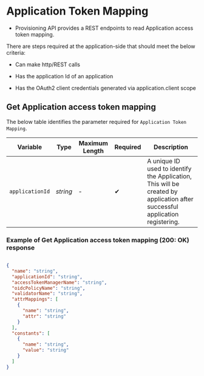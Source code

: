 # Application Token Mapping

- Provisioning API provides a REST endpoints to read Application access token mapping.

There are steps required at the application-side that should meet the below criteria:  

- Can make http/REST calls  

- Has the application Id of an application

- Has the OAuth2 client credentials generated via application.client scope


## Get Application access token mapping    

<!--
type: tab
titles: Request, Response
-->

The below table identifies the parameter required for `Application Token Mapping`.

| Variable | Type | Maximum Length | Required | Description |
| -------- | -- |------------| ------- | ---- |
| `applicationId` | *string* | - | &#10004; | A unique ID used to identify the Application, This will be created by application after successful application registering. |


<!--
type: tab
-->

### Example of Get Application access token mapping (200: OK) response

```json

{
  "name": "string",
  "applicationId": "string",
  "accessTokenManagerName": "string",
  "oidcPolicyName": "string",
  "validatorName": "string",
  "attrMappings": [
    {
      "name": "string",
      "attr": "string"
    }
  ],
  "constants": [
    {
      "name": "string",
      "value": "string"
    }
  ]
}

```
<!-- type: tab-end -->